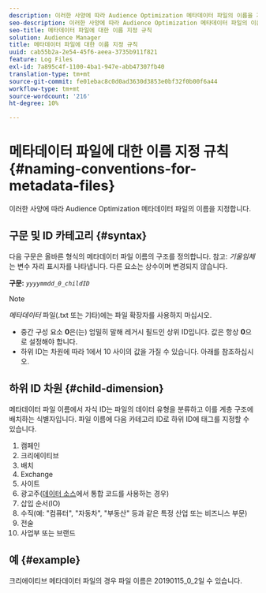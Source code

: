 ```yaml
---
description: 이러한 사양에 따라 Audience Optimization 메타데이터 파일의 이름을 지정합니다.
seo-description: 이러한 사양에 따라 Audience Optimization 메타데이터 파일의 이름을 지정합니다.
seo-title: 메타데이터 파일에 대한 이름 지정 규칙
solution: Audience Manager
title: 메타데이터 파일에 대한 이름 지정 규칙
uuid: cab55b2a-2e54-45f6-aeea-3735b911f821
feature: Log Files
exl-id: 7a895c4f-1100-4ba1-947e-abb47307fb40
translation-type: tm+mt
source-git-commit: fe01ebac8c0d0ad3630d3853e0bf32f0b00f6a44
workflow-type: tm+mt
source-wordcount: '216'
ht-degree: 10%

---
```


# 메타데이터 파일에 대한 이름 지정 규칙{#naming-conventions-for-metadata-files}

이러한 사양에 따라 Audience Optimization 메타데이터 파일의 이름을 지정합니다.

## 구문 및 ID 카테고리 {#syntax}

다음 구문은 올바른 형식의 메타데이터 파일 이름의 구조를 정의합니다. 참고: *기울임체*&#x200B;는 변수 자리 표시자를 나타냅니다. 다른 요소는 상수이며 변경되지 않습니다.

**구문:** *`yyyymmdd_0_childID`*

>[!NOTE]
>
>*메타데이터* 파일(.txt 또는 기타)에는 파일 확장자를 사용하지 마십시오.

<!--In the name syntax, you'll notice a parent ID variable. Don't confuse it with the parent ID used in the [metadata file contents](../../../reporting/audience-optimization-reports/metadata-files-intro/metadata-file-contents.md). These 2 variables seem similar, but they represent different things:-->

* 중간 구성 요소 **0**&#x200B;은(는) 엄밀히 말해 레거시 필드인 상위 ID입니다. 값은 항상 **0**&#x200B;으로 설정해야 합니다.
* 하위 ID는 차원에 따라 1에서 10 사이의 값을 가질 수 있습니다. 아래를 참조하십시오.

## 하위 ID 차원 {#child-dimension}

메타데이터 파일 이름에서 자식 ID는 파일의 데이터 유형을 분류하고 이를 계층 구조에 배치하는 식별자입니다. 파일 이름에 다음 카테고리 ID로 하위 ID에 태그를 지정할 수 있습니다.

1. 캠페인
1. 크리에이티브
1. 배치
1. Exchange
1. 사이트
1. 광고주([데이터 소스](../../../features/manage-datasources.md#details)에서 통합 코드를 사용하는 경우)
1. 삽입 순서(IO)
1. 수직(예: &quot;컴퓨터&quot;, &quot;자동차&quot;, &quot;부동산&quot; 등과 같은 특정 산업 또는 비즈니스 부문)
1. 전술
1. 사업부 또는 브랜드

## 예 {#example}

크리에이티브 메타데이터 파일의 경우 파일 이름은 20190115_0_2일 수 있습니다.

<!--Let's take a look at how you would use these IDs in a metadata file name. As an example, say your data file consists of campaign creatives. In this case, the campaign is a parent object and the creatives are child objects because they belong to, or are contained by, the campaign. As a result, you'd choose the following IDs for the metadata file name:

* Parent ID: `1` 
* Child ID: `2`

Your metadata file name would look like this: `20150827_1_2`

Sometimes, you might have data that does not belong to a parent object. Whenever this is the case, select ID 0 for the parent ID. In this case, your file title would look like this: `20150827_0_2`. -->
